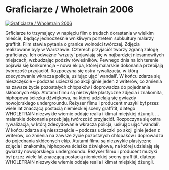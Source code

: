Graficiarze / Wholetrain 2006 
=============
[![Graficiarze / Wholetrain 2006 ](http://vidos.pl/images/player.gif)](http://vidos.pl/graficiarze-wholetrain-2006)

 Grficiarze to trzymający w napięciu film o trudach dorastania w wielkim mieście, będący jednocześnie wnikliwym portretem subkultury malarzy graffitit. Film stawia pytania o granice wolności twórczej. Zdjęcia realizowane były w Warszawie. Czterech przyjaciół tworzy zgraną załogę graficiarzy. Ich odważne 'wrzuty' pojawiają się w najbardziej niesamowitych miejscach, wzbudzając podziw rówieśników. Pewnego dnia na ich terenie pojawia się konkurencja – nowa ekipa, której malarskie dokonania przebijają twórczość przyjaciół. Rozpoczyna się ostra rywalizacja, w którą zdecydowanie wkracza policja, usiłując ująć 'wandali'. W końcu zdarza się nieszczęście – podczas ucieczki po akcji ginie jeden z writerów, co zmienia na zawsze życie pozostałych chłopaków i doprowadza do pojednania skłóconych ekip. Atutami filmu są niezwykle plastyczne zdjęcia i znakomita, hiphopowa ścieżka dźwiękowa, na której udzielają się gwiazdy nowojorskiego undergroundu. Reżyser filmu i producent muzyki był przez wiele lat znaczącą postacią niemieckiej sceny graffitit, dlatego WHOLETRAIN niezwykle wiernie oddaje realia i klimat miejskiej dżungli.  ... malarskie dokonania przebijają twórczość przyjaciół. Rozpoczyna się ostra rywalizacja, w którą zdecydowanie wkracza policja, usiłując ująć 'wandali'. W końcu zdarza się nieszczęście – podczas ucieczki po akcji ginie jeden z writerów, co zmienia na zawsze życie pozostałych chłopaków i doprowadza do pojednania skłóconych ekip. Atutami filmu są niezwykle plastyczne zdjęcia i znakomita, hiphopowa ścieżka dźwiękowa, na której udzielają się gwiazdy nowojorskiego undergroundu. Reżyser filmu i producent muzyki był przez wiele lat znaczącą postacią niemieckiej sceny graffitit, dlatego WHOLETRAIN niezwykle wiernie oddaje realia i klimat miejskiej dżungli.

